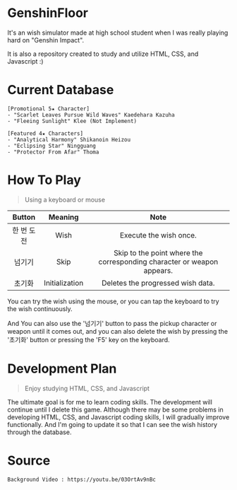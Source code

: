 # GenshinFloor
It's an wish simulator made at high school student when I was really playing hard on "Genshin Impact".

It is also a repository created to study and utilize HTML, CSS, and Javascript :)

# Current Database
```
[Promotional 5★ Character]
- "Scarlet Leaves Pursue Wild Waves" Kaedehara Kazuha
- "Fleeing Sunlight" Klee (Not Implement)

[Featured 4★ Characters]
- "Analytical Harmony" Shikanoin Heizou
- "Eclipsing Star" Ningguang
- "Protector From Afar" Thoma
```

# How To Play
> Using a keyboard or mouse

Button|Meaning|Note
:---:|:---:|:---:
한 번 도전|Wish|Execute the wish once.
넘기기|Skip|Skip to the point where the corresponding character or weapon appears.
초기화|Initialization|Deletes the progressed wish data.

You can try the wish using the mouse, or you can tap the keyboard to try the wish continuously.

And You can also use the '넘기기' button to pass the pickup character or weapon until it comes out, and you can also delete the wish by pressing the '초기화' button or pressing the 'F5' key on the keyboard.

# Development Plan
> Enjoy studying HTML, CSS, and Javascript

The ultimate goal is for me to learn coding skills.
The development will continue until I delete this game. Although there may be some problems in developing HTML, CSS, and Javascript coding skills, I will gradually improve functionally. And I'm going to update it so that I can see the wish history through the database.

# Source
```
Background Video : https://youtu.be/03OrtAv9nBc
```